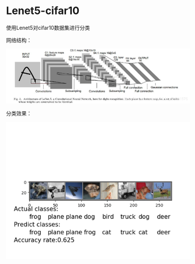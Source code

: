 # Lenet5-cifar10
使用Lenet5对cifar10数据集进行分类

网络结构：

![image](https://github.com/lihuaqiang0101/Lenet5-cifar10/blob/master/imag/20190322144545854.png)


分类效果：

![image](https://github.com/lihuaqiang0101/Lenet5-cifar10/blob/master/imag/Figure_1.png)
